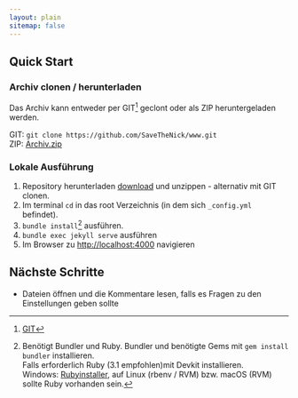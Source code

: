 ```yaml
---
layout: plain
sitemap: false
---
```


## Quick Start
### Archiv clonen / herunterladen

Das Archiv kann entweder per GIT[^1] geclont oder als ZIP heruntergeladen werden.

GIT: `git clone https://github.com/SaveTheNick/www.git`<br/>
ZIP: [Archiv.zip](https://github.com/SaveTheNick/www/archive/refs/heads/main.zip)

### Lokale Ausführung
1. Repository herunterladen [download] und unzippen -  alternativ mit GIT clonen.
2. Im terminal `cd` in das root Verzeichnis (in dem sich `_config.yml` befindet).
3. `bundle install`[^2] ausführen.
4. `bundle exec jekyll serve` ausführen
5. Im Browser zu <http://localhost:4000> navigieren

## Nächste Schritte
* Dateien öffnen und die Kommentare lesen, falls es Fragen zu den Einstellungen geben sollte

[^1]: [GIT](https://git-scm.com/)
[^2]: Benötigt Bundler und Ruby. Bundler und benötigte Gems mit `gem install bundler` installieren.<br/>Falls erforderlich Ruby (3.1 empfohlen)mit Devkit installieren.<br/>Windows: [Rubyinstaller](https://rubyinstaller.org/downloads/), auf Linux (rbenv / RVM) bzw. macOS (RVM) sollte Ruby  vorhanden sein.

[download]: https://github.com/SaveTheNick/www/archive/refs/heads/main.zip
